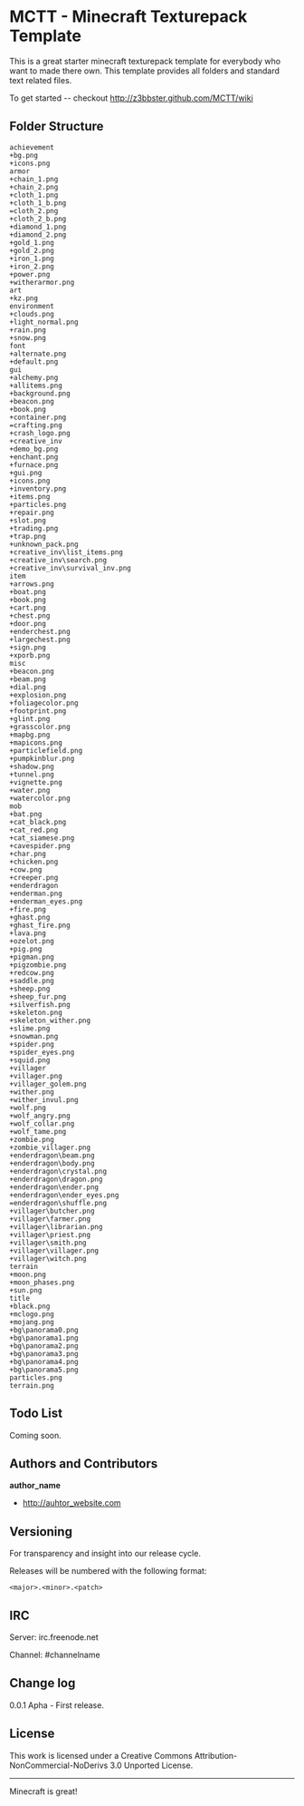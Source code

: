 MCTT - Minecraft Texturepack Template 
================= 
  
 This is a great starter minecraft texturepack template for everybody who want to made there own. This template provides all folders and standard text related files.
  
To get started -- checkout http://z3bbster.github.com/MCTT/wiki 
  
Folder Structure 
---------- 

```
achievement
+bg.png
+icons.png
armor
+chain_1.png
+chain_2.png
+cloth_1.png
+cloth_1_b.png
=cloth_2.png
+cloth_2_b.png
+diamond_1.png
+diamond_2.png
+gold_1.png
+gold_2.png
+iron_1.png
+iron_2.png
+power.png
+witherarmor.png
art
+kz.png
environment
+clouds.png
+light_normal.png
+rain.png
+snow.png
font
+alternate.png
+default.png
gui
+alchemy.png
+allitems.png
+background.png
+beacon.png
+book.png
+container.png
=crafting.png
+crash_logo.png
+creative_inv
+demo_bg.png
+enchant.png
+furnace.png
+gui.png
+icons.png
+inventory.png
+items.png
+particles.png
+repair.png
+slot.png
+trading.png
+trap.png
+unknown_pack.png
+creative_inv\list_items.png
+creative_inv\search.png
+creative_inv\survival_inv.png
item
+arrows.png
+boat.png
+book.png
+cart.png
+chest.png
+door.png
+enderchest.png
+largechest.png
+sign.png
+xporb.png
misc
+beacon.png
+beam.png
+dial.png
+explosion.png
+foliagecolor.png
+footprint.png
+glint.png
+grasscolor.png
+mapbg.png
+mapicons.png
+particlefield.png
+pumpkinblur.png
+shadow.png
+tunnel.png
+vignette.png
+water.png
+watercolor.png
mob
+bat.png
+cat_black.png
+cat_red.png
+cat_siamese.png
+cavespider.png
+char.png
+chicken.png
+cow.png
+creeper.png
+enderdragon
+enderman.png
+enderman_eyes.png
+fire.png
+ghast.png
+ghast_fire.png
+lava.png
+ozelot.png
+pig.png
+pigman.png
+pigzombie.png
+redcow.png
+saddle.png
+sheep.png
+sheep_fur.png
+silverfish.png
+skeleton.png
+skeleton_wither.png
+slime.png
+snowman.png
+spider.png
+spider_eyes.png
+squid.png
+villager
+villager.png
+villager_golem.png
+wither.png
+wither_invul.png
+wolf.png
+wolf_angry.png
+wolf_collar.png
+wolf_tame.png
+zombie.png
+zombie_villager.png
+enderdragon\beam.png
+enderdragon\body.png
+enderdragon\crystal.png
+enderdragon\dragon.png
+enderdragon\ender.png
+enderdragon\ender_eyes.png
=enderdragon\shuffle.png
+villager\butcher.png
+villager\farmer.png
+villager\librarian.png
+villager\priest.png
+villager\smith.png
+villager\villager.png
+villager\witch.png
terrain
+moon.png
+moon_phases.png
+sun.png
title
+black.png
+mclogo.png
+mojang.png
+bg\panorama0.png
+bg\panorama1.png
+bg\panorama2.png
+bg\panorama3.png
+bg\panorama4.png
+bg\panorama5.png
particles.png
terrain.png
``` 
  
Todo List 
---------- 
  
Coming soon. 
  
Authors and Contributors 
---------- 
  
**author_name** 
  
+ http://auhtor_website.com 

Versioning
----------

For transparency and insight into our release cycle.

Releases will be numbered with the following format:

`<major>.<minor>.<patch>` 

IRC
---

Server: irc.freenode.net

Channel: #channelname
  
Change log 
---------- 
  
0.0.1 Apha - First release. 
  
License 
---------- 
  
This work is licensed under a Creative Commons Attribution-NonCommercial-NoDerivs 3.0 Unported License. 
  
* * * 
Minecraft is great! 
